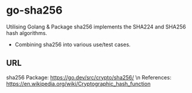 # go-sha256
Utilising Golang &amp; Package sha256 implements the SHA224 and SHA256 hash algorithms.


- Combining sha256 into various use/test cases.

## URL
sha256 Package: https://go.dev/src/crypto/sha256/ \n
References: https://en.wikipedia.org/wiki/Cryptographic_hash_function
